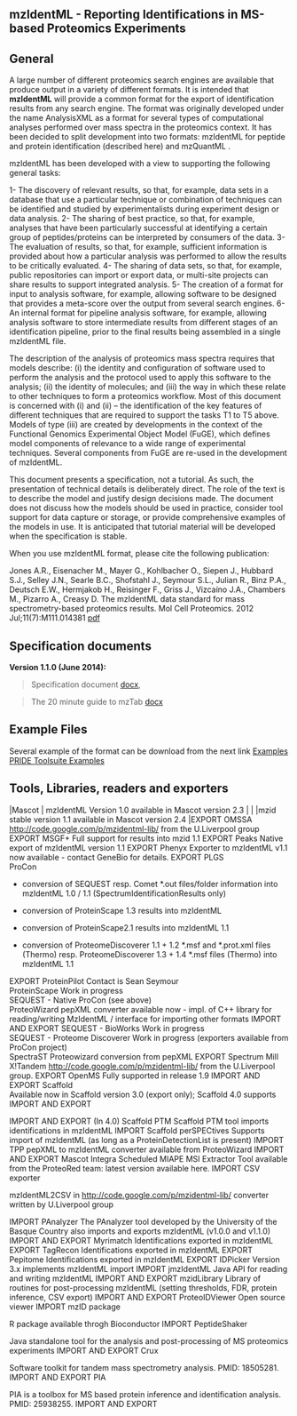 ## mzIdentML - Reporting Identifications in MS-based Proteomics Experiments


## General

A large number of different proteomics search engines are available that produce output in a variety of different formats. It is intended that **mzIdentML** will provide a common format for the export of identification results from any search engine. The format was originally developed under the name AnalysisXML as a format for several types of computational analyses performed over mass spectra in the proteomics context. It has been decided to split development into two formats: mzIdentML for peptide and protein identification (described here) and mzQuantML .

mzIdentML has been developed with a view to supporting the following general tasks:

 1- The discovery of relevant results, so that, for example, data sets in a database that use a particular technique or combination of techniques can be identified and studied by experimentalists during experiment design or data analysis.
 2- The sharing of best practice, so that, for example, analyses that have been particularly successful at identifying a certain group of peptides/proteins can be interpreted by consumers of the data.
 3- The evaluation of results, so that, for example, sufficient information is provided about how a particular analysis was performed to allow the results to be critically evaluated.
 4- The sharing of data sets, so that, for example, public repositories can import or export data, or multi-site projects can share results to support integrated analysis.
 5- The creation of a format for input to analysis software, for example, allowing software to be designed that provides a meta-score over the output from several search engines.
 6- An internal format for pipeline analysis software, for example, allowing analysis software to store intermediate results from different stages of an identification pipeline, prior to the final results being assembled in a single mzIdentML file.

The description of the analysis of proteomics mass spectra requires that models describe: (i) the identity and configuration of software used to perform the analysis and the protocol used to apply this software to the analysis; (ii) the identity of molecules; and (iii) the way in which these relate to other techniques to form a proteomics workflow. Most of this document is concerned with (i) and (ii) – the identification of the key features of different techniques that are required to support the tasks T1 to T5 above. Models of type (iii) are created by developments in the context of the Functional Genomics Experimental Object Model (FuGE), which defines model components of relevance to a wide range of experimental techniques. Several components from FuGE are re-used in the development of mzIdentML.

This document presents a specification, not a tutorial. As such, the presentation of technical details is deliberately direct. The role of the text is to describe the model and justify design decisions made. The document does not discuss how the models should be used in practice, consider tool support for data capture or storage, or provide comprehensive examples of the models in use. It is anticipated that tutorial material will be developed when the specification is stable. 


When you use mzIdentML format, please cite the following publication:

Jones A.R., Eisenacher M., Mayer G., Kohlbacher O., Siepen J., Hubbard S.J., Selley J.N., Searle B.C., Shofstahl J., Seymour S.L., Julian R., Binz P.A., Deutsch E.W., Hermjakob H., Reisinger F., Griss J., Vizcaíno J.A., Chambers M., Pizarro A., Creasy D. The mzIdentML data standard for mass spectrometry-based proteomics results. Mol Cell Proteomics. 2012 Jul;11(7):M111.014381 [pdf](http://www.mcponline.org/content/11/7/M111.014381.full.pdf+html)


## Specification documents

**Version 1.1.0 (June 2014):**

  > Specification document [docx](https://github.com/HUPO-PSI/mzIdentML/blob/master/specification_document-releases/specdoc1_1/mzIdentML1.1.0.doc),

  > The 20 minute guide to mzTab [docx](https://github.com/HUPO-PSI/mzIdentML/blob/master/specification_document-releases/specdoc1_1/TenMinuteGuideToImplementingMzidentml.docx)

## Example Files
Several example of the format can be download from the next link [Examples](https://github.com/HUPO-PSI/mzIdentML/tree/master/examples/1_1examples)
[PRIDE Toolsuite Examples](https://github.com/PRIDE-Toolsuite/inspector-example-files/tree/master/mzIdentML)

## Tools, Libraries, readers and exporters


|Mascot |	mzIdentML Version 1.0 available in Mascot version 2.3         |
|       |mzid stable version 1.1 available in Mascot version 2.4	       |EXPORT
OMSSA	http://code.google.com/p/mzidentml-lib/ from the U.Liverpool group	EXPORT
MSGF+	Full support for results into mzid 1.1	EXPORT
Peaks	Native export of mzIdentML version 1.1	EXPORT
Phenyx	Exporter to mzIdentML v1.1 now available - contact GeneBio for details.	EXPORT
PLGS	 	 
ProCon	
- conversion of SEQUEST resp. Comet *.out files/folder information into mzIdentML 1.0 / 1.1 (SpectrumIdentificationResults only)

- conversion of ProteinScape 1.3 results into mzIdentML

- conversion of ProteinScape2.1 results into mzIdentML 1.1

- conversion of ProteomeDiscoverer 1.1 + 1.2 *.msf and *.prot.xml files (Thermo) resp. ProteomeDiscoverer 1.3 + 1.4 *.msf files (Thermo) into mzIdentML 1.1

EXPORT
ProteinPilot	Contact is Sean Seymour	 
ProteinScape	Work in progress	 
SEQUEST - Native	ProCon (see above)	 
ProteoWizard	pepXML converter available now - impl. of C++ library for reading/writing MzIdentML / interface for importing other formats	IMPORT AND EXPORT
SEQUEST - BioWorks	Work in progress	 
SEQUEST - Proteome Discoverer	Work in progress (exporters available from ProCon project)	 
SpectraST	Proteowizard conversion from pepXML	EXPORT
Spectrum Mill	 	 
X!Tandem	http://code.google.com/p/mzidentml-lib/ from the U.Liverpool group.	EXPORT
OpenMS	Fully supported in release 1.9	IMPORT AND EXPORT
Scaffold	
Available now in Scaffold version 3.0 (export only); Scaffold 4.0 supports IMPORT AND EXPORT

IMPORT AND EXPORT (In 4.0)
Scaffold PTM	Scaffold PTM tool imports identifications in mzIdentML	IMPORT
Scaffold perSPECtives	Supports import of mzIdentML (as long as a ProteinDetectionList is present)	IMPORT
TPP	pepXML to mzIdentML converter available from ProteoWizard	IMPORT AND EXPORT
Mascot Integra	Scheduled
MIAPE MSI Extractor	Tool available from the ProteoRed team: latest version available here.	IMPORT
CSV exporter

mzIdentML2CSV in http://code.google.com/p/mzidentml-lib/ converter written by U.Liverpool group

IMPORT
PAnalyzer	The PAnalyzer tool developed by the University of the Basque Country also imports and exports mzIdentML (v1.0.0 and v1.1.0)	IMPORT AND EXPORT
Myrimatch	Identifications exported in mzIdentML	EXPORT
TagRecon	Identifications exported in mzIdentML	EXPORT
Pepitome	Identifications exported in mzIdentML	EXPORT
IDPicker	Version 3.x implements mzIdentML import	IMPORT
jmzIdentML	Java API for reading and writing mzIdentML	IMPORT AND EXPORT
mzidLibrary	Library of routines for post-processing mzIdentML (setting thresholds, FDR, protein inference, CSV export)	IMPORT AND EXPORT
ProteoIDViewer	Open source viewer	IMPORT
mzID package

 R package available throgh Bioconductor	IMPORT
PeptideShaker

Java standalone tool for the analysis and post-processing of MS proteomics experiments	IMPORT AND EXPORT
Crux

Software toolkit for tandem mass spectrometry analysis. PMID: 18505281.	IMPORT AND EXPORT 
PIA

PIA is a toolbox for MS based protein inference and identification analysis. PMID: 25938255.	IMPORT AND EXPORT 


